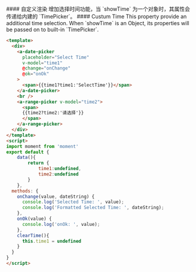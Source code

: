 
<cn>
#### 自定义渲染
增加选择时间功能，当 `showTime` 为一个对象时，其属性会传递给内建的 `TimePicker`。
</cn>

<us>
#### Custum Time
This property provide an additional time selection. When `showTime` is an Object, its properties will be passed on to built-in `TimePicker`.
</us>

```html
<template>
  <div>
    <a-date-picker
      placeholder="Select Time"
      v-model="time1"
      @change="onChange"
      @ok="onOk"
    >
      <span>{{time1?time1:'SelectTime'}}</span>
    </a-date-picker>
    <br />
    <a-range-picker v-model="time2">
      <span>
      {{time2?time2:'请选择'}}
      </span>
    </a-range-picker>
  </div>
</template>
<script>
import moment from 'moment'
export default {
    data(){
        return {
            time1:undefined,
            time2:undefined
        }
    },
  methods: {
    onChange(value, dateString) {
      console.log('Selected Time: ', value);
      console.log('Formatted Selected Time: ', dateString);
    },
    onOk(value) {
      console.log('onOk: ', value);
    },
    clearTime(){
      this.time1 = undefined
    }
  }
}
</script>
```


